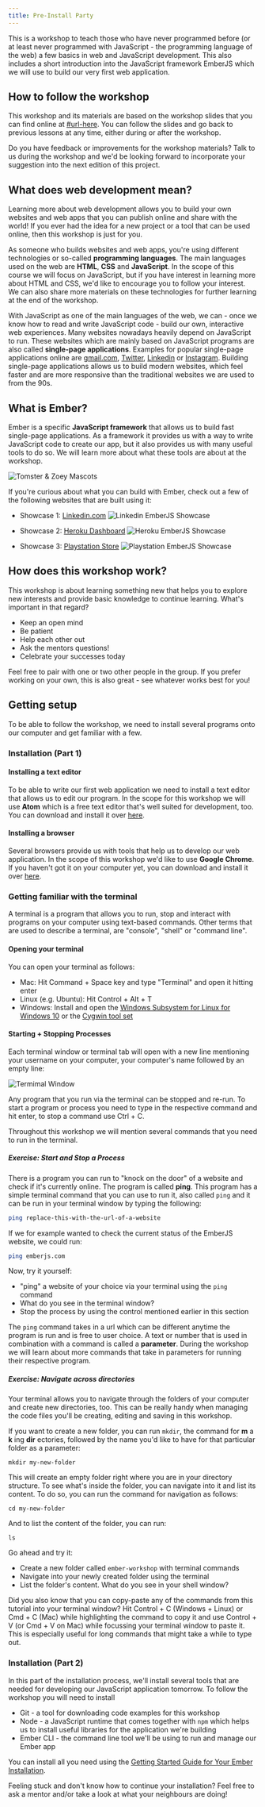 ```yaml
---
title: Pre-Install Party
---
```


This is a workshop to teach those who have never programmed before (or at least never programmed with JavaScript - the programming language of the web) a few basics in web and JavaScript development. This also includes a short introduction into the JavaScript framework EmberJS which we will use to build our very first web application.

## How to follow the workshop

This workshop and its materials are based on the workshop slides that you can find online at [#url-here](#url-here).
You can follow the slides and go back to previous lessons at any time, either during or after the workshop.

Do you have feedback or improvements for the workshop materials? Talk to us during the workshop and we'd be looking forward to incorporate your suggestion into the next edition of this project.

## What does web development mean?

Learning more about web development allows you to build your own websites and web apps that you can publish online and share with the world! If you ever had the idea for a new project or a tool that can be used online, then this workshop is just for you.

As someone who builds websites and web apps, you're using different technologies or so-called **programming languages**. The main languages used on the web are **HTML**, **CSS** and **JavaScript**. In the scope of this course we will focus on JavaScript, but if you have interest in learning more about HTML and CSS, we'd like to encourage you to follow your interest. We can also share more materials on these technologies for further learning at the end of the workshop.

With JavaScript as one of the main languages of the web, we can - once we know how to read and write JavaScript code - build our own, interactive web experiences. Many websites nowadays heavily depend on JavaScript to run. These websites which are mainly based on JavaScript programs are also called **single-page applications**. Examples for popular single-page applications online are [gmail.com](https://gmail.com), [Twitter](https://twitter.com), [Linkedin](https://linkedin.com) or [Instagram](https://instagram.com). Building single-page applications allows us to build modern websites, which feel faster and are more responsive than the traditional websites we are used to from the 90s.

## What is Ember?

Ember is a specific **JavaScript framework** that allows us to build fast single-page applications. As a framework it provides us with a way to write JavaScript code to create our app, but it also provides us with many useful tools to do so. We will learn more about what these tools are about at the workshop.

![Tomster & Zoey Mascots](/images/mascots.png)

If you're curious about what you can build with Ember, check out a few of the following websites that are built using it:


- Showcase 1: [Linkedin.com](https://www.linkedin.com/)
![Linkedin EmberJS Showcase](/images/linkedin.png)

- Showcase 2: [Heroku Dashboard](https://dashboard.heroku.com/)
![Heroku EmberJS Showcase](/images/heroku.png)

- Showcase 3: [Playstation Store](https://store.playstation.com/de-de/home/games)
![Playstation EmberJS Showcase](/images/ps.png)


## How does this workshop work?

This workshop is about learning something new that helps you to explore new interests and provide basic knowledge to continue learning.
What's important in that regard?

- Keep an open mind
- Be patient
- Help each other out
- Ask the mentors questions!
- Celebrate your successes today

Feel free to pair with one or two other people in the group. If you prefer working on your own, this is also great - see whatever works best for you!

## Getting setup

To be able to follow the workshop, we need to install several programs onto our computer and get familiar with a few.

### Installation (Part 1)


#### Installing a text editor

To be able to write our first web application we need to install a text editor that allows us to edit our program. In the scope for this workshop we will use **Atom** which is a free text editor that's well suited for development, too. You can download and install it over [here](https://atom.io/).

#### Installing a browser

Several browsers provide us with tools that help us to develop our web application. In the scope of this workshop we'd like to use **Google Chrome**. If you haven't got it on your computer yet, you can download and install it over [here](https://www.google.com/chrome/).


### Getting familiar with the terminal

A terminal is a program that allows you to run, stop and interact with programs on your computer using text-based commands. Other terms that are used to describe a terminal, are "console", "shell" or "command line".

#### Opening your terminal

You can open your terminal as follows:

* Mac: Hit Command + Space key and type "Terminal" and open it hitting enter
* Linux (e.g. Ubuntu): Hit Control + Alt + T
* Windows: Install and open the [Windows Subsystem for Linux for Windows 10](https://superuser.com/questions/608106/how-can-i-use-a-bash-like-shell-on-windows) or the [Cygwin tool set](https://www.cygwin.com/)

#### Starting + Stopping Processes

Each terminal window or terminal tab will open with a new line mentioning your username on your computer, your computer's name followed by an empty line:

![Termimal Window](/images/terminal.png)


Any program that you run via the terminal can be stopped and re-run. To start a program or process you need to type in the respective command and hit enter, to stop a command use Ctrl + C.

Throughout this workshop we will mention several commands that you need to run in the terminal.

##### Exercise: Start and Stop a Process

There is a program you can run to "knock on the door" of a website and check if it's currently online. The program is called **ping**. This program has a simple terminal command that you can use to run it, also called `ping` and it can be run in your terminal window by typing the following:

```bash
ping replace-this-with-the-url-of-a-website
```

If we for example wanted to check the current status of the EmberJS website, we could run:

```bash
ping emberjs.com
```
Now, try it yourself:
- "ping" a website of your choice via your terminal using the `ping` command
- What do you see in the terminal window?
- Stop the process by using the control mentioned earlier in this section

The `ping` command takes in a url which can be different anytime the program is run and is free to user choice. A text or number that is used in combination with a command is called a **parameter**. During the workshop we will learn about more commands that take in parameters for running their respective program.

##### Exercise: Navigate across directories

Your terminal allows you to navigate through the folders of your computer and create new directories, too. This can be really handy when managing the code files you'll be creating, editing and saving in this workshop.

If you want to create a new folder, you can run `mkdir`, the command for **m** a **k** ing **dir** ectories, followed by the name you'd like to have for that particular folder as a parameter:


```
mkdir my-new-folder
```

This will create an empty folder right where you are in your directory structure. To see what's inside the folder, you can navigate into it and list its content. To do so, you can run the command for navigation as follows:

```
cd my-new-folder
```

And to list the content of the folder, you can run:

```
ls
```

Go ahead and try it:

- Create a new folder called `ember-workshop` with terminal commands
- Navigate into your newly created folder using the terminal
- List the folder's content. What do you see in your shell window?


Did you also know that you can copy-paste any of the commands from this tutorial into your terminal window? Hit Control + C (Windows + Linux) or Cmd + C (Mac) while highlighting the command to copy it and use Control + V (or Cmd + V on Mac) while focussing your terminal window to paste it. This is especially useful for long commands that might take a while to type out.


### Installation (Part 2)

In this part of the installation process, we'll install several tools that are needed for developing our JavaScript application tomorrow. To follow the workshop you will need to install

- Git - a tool for downloading code examples for this workshop
- Node - a JavaScript runtime that comes together with `npm` which helps us to install useful libraries for the application we're building
- Ember CLI - the command line tool we'll be using to run and manage our Ember app

You can install all you need using the [Getting Started Guide for Your Ember Installation](https://guides.emberjs.com/release/getting-started/).

Feeling stuck and don't know how to continue your installation? Feel free to ask a mentor and/or take a look at what your neighbours are doing!
